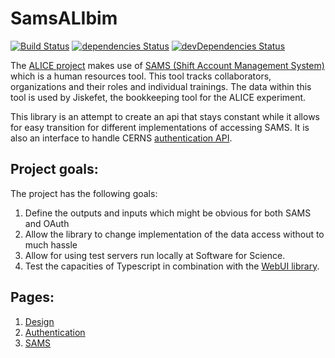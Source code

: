 # SamsALIbim 
[![Build Status](https://travis-ci.org/SoftwareForScience/SamsALIbim.svg?branch=master)](https://travis-ci.org/SoftwareForScience/SamsALIbim) [![dependencies Status](https://david-dm.org/softwareforscience/SamsAliBim/status.svg)](https://david-dm.org/softwareforscience/SamsAliBim) [![devDependencies Status](https://david-dm.org/softwareforscience/SamsAliBim/dev-status.svg)](https://david-dm.org/softwareforscience/SamsAliBim?type=dev)

The [ALICE project](http://alice-collaboration.web.cern.ch/) makes use of [SAMS (Shift Account Management System)](https://glance.cern.ch/alice/sams/) which is a human resources tool. This tool tracks collaborators, organizations and their roles and individual trainings. The data within this tool is used by Jiskefet, the bookkeeping tool for the ALICE experiment.

This library is an attempt to create an api that stays constant while it allows for easy transition for different implementations of accessing SAMS. It is also an interface to handle CERNS [authentication API](https://espace.cern.ch/authentication/default.aspx).

## Project goals:
The project has the following goals:

1. Define the outputs and inputs which might be obvious for both SAMS and OAuth
2. Allow the library to change implementation of the data access without to much hassle
3. Allow for using test servers run locally at Software for Science.
4. Test the capacities of Typescript in combination with the [WebUI library](https://github.com/AliceO2Group/WebUi).

## Pages:
1. [Design](./docs/design.md)
2. [Authentication](./docs/Authentication.md)
3. [SAMS](./docs/SAMS.md)